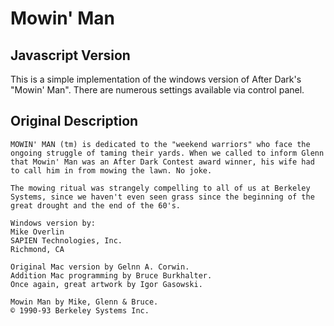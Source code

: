# Mowin' Man

## Javascript Version

This is a simple implementation of the windows version of After Dark's "Mowin' Man". There are numerous settings available via control panel.

## Original Description

```
MOWIN' MAN (tm) is dedicated to the "weekend warriors" who face the ongoing struggle of taming their yards. When we called to inform Glenn that Mowin' Man was an After Dark Contest award winner, his wife had to call him in from mowing the lawn. No joke.

The mowing ritual was strangely compelling to all of us at Berkeley Systems, since we haven't even seen grass since the beginning of the great drought and the end of the 60's.

Windows version by:
Mike Overlin
SAPIEN Technologies, Inc.
Richmond, CA

Original Mac version by Gelnn A. Corwin.
Addition Mac programming by Bruce Burkhalter.
Once again, great artwork by Igor Gasowski.

Mowin Man by Mike, Glenn & Bruce.
© 1990-93 Berkeley Systems Inc.
```